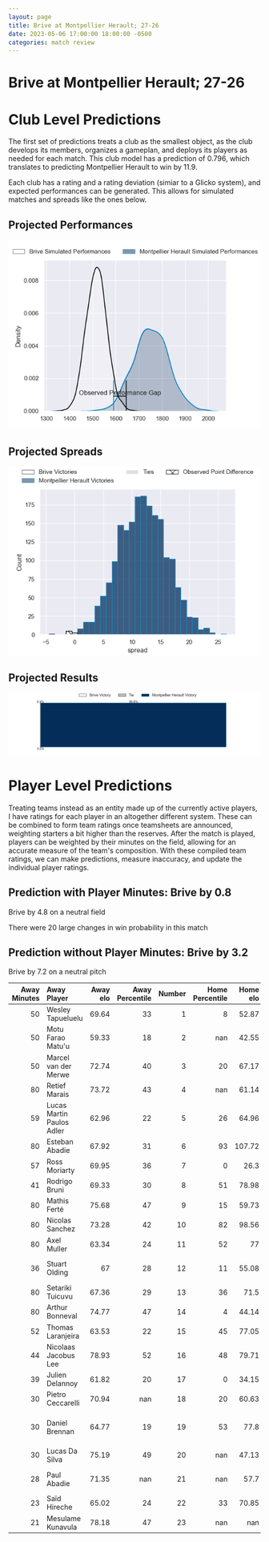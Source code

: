 ```yaml
---  
layout: page  
title: Brive at Montpellier Herault; 27-26  
date: 2023-05-06 17:00:00 18:00:00 -0500  
categories: match review  
---
```

# Brive at Montpellier Herault; 27-26

# Club Level Predictions


The first set of predictions treats a club as the smallest object, as the club develops its members, organizes a gameplan, and deploys its players as needed for each match. This club model has a prediction of 0.796, which translates to predicting Montpellier Herault to win by 11.9.

Each club has a rating and a rating deviation (simiar to a Glicko system), and expected performances can be generated. This allows for simulated matches and spreads like the ones below.
## Projected Performances


![Projected Performances](plots/performances_2023-05-06-MontpellierHerault-Brive.png)
## Projected Spreads


![Projected Spreads](plots/spreads_2023-05-06-MontpellierHerault-Brive.png)
## Projected Results


![Projected Results](plots/resultbar_2023-05-06-MontpellierHerault-Brive.png)
# Player Level Predictions


Treating teams instead as an entity made up of the currently active players, I have ratings for each player in an altogether different system. These can be combined to form team ratings once teamsheets are announced, weighting starters a bit higher than the reserves. After the match is played, players can be weighted by their minutes on the field, allowing for an accurate measure of the team's composition. With these compiled team ratings, we can make predictions, measure inaccuracy, and update the individual player ratings.
## Prediction with Player Minutes: Brive by 0.8


Brive by 4.8 on a neutral field

There were 20 large changes in win probability in this match
## Prediction without Player Minutes: Brive by 3.2


Brive by 7.2 on a neutral pitch



|   Away Minutes | Away Player               |   Away elo |   Away Percentile |   Number |   Home Percentile |   Home elo | Home Player                         |   Home Minutes |
|---------------:|:--------------------------|-----------:|------------------:|---------:|------------------:|-----------:|:------------------------------------|---------------:|
|             50 | Wesley Tapueluelu         |      69.64 |                33 |        1 |                 8 |      52.87 | Enzo Forletta                       |             51 |
|             50 | Motu Farao Matu'u         |      59.33 |                18 |        2 |               nan |      42.55 | Curtis Langdon                      |             47 |
|             50 | Marcel van der Merwe      |      72.74 |                40 |        3 |                20 |      67.17 | Titi Lamositele                     |             45 |
|             80 | Retief Marais             |      73.72 |                43 |        4 |               nan |      61.14 | Florian Verhaeghe                   |             50 |
|             59 | Lucas Martin Paulos Adler |      62.96 |                22 |        5 |                26 |      64.96 | Bastien Chalureau                   |             62 |
|             80 | Esteban Abadie            |      67.92 |                31 |        6 |                93 |     107.72 | Lenni Nouchi                        |             80 |
|             57 | Ross Moriarty             |      69.95 |                36 |        7 |                 0 |      26.3  | Alexandre Bécognée                  |             80 |
|             41 | Rodrigo Bruni             |      69.33 |                30 |        8 |                51 |      78.98 | Zach Mercer                         |             80 |
|             80 | Mathis Ferté              |      75.68 |                47 |        9 |                15 |      59.73 | Léo Coly                            |             39 |
|             80 | Nicolas Sanchez           |      73.28 |                42 |       10 |                82 |      98.56 | Paolo Garbisi                       |             80 |
|             80 | Axel Muller               |      63.34 |                24 |       11 |                52 |      77    | George Bridge                       |             80 |
|             36 | Stuart Olding             |      67    |                28 |       12 |                11 |      55.08 | Jan Lodewyk Serfontein              |             50 |
|             80 | Setariki Tuicuvu          |      67.36 |                29 |       13 |                36 |      71.5  | Thomas Darmon                       |             80 |
|             80 | Arthur Bonneval           |      74.77 |                47 |       14 |                 4 |      44.14 | Julien Tisseron                     |             80 |
|             52 | Thomas Laranjeira         |      63.53 |                22 |       15 |                45 |      77.05 | Anthony Bouthier                    |             80 |
|             44 | Nicolaas Jacobus Lee      |      78.93 |                52 |       16 |                48 |      79.71 | Gela Aprasidze                      |             41 |
|             39 | Julien Delannoy           |      61.82 |                20 |       17 |                 0 |      34.15 | Mohamed Haouas                      |             35 |
|             30 | Pietro Ceccarelli         |      70.94 |               nan |       18 |                20 |      60.63 | Vincent Giudicelli                  |             33 |
|             30 | Daniel Brennan            |      64.77 |                19 |       19 |                53 |      77.8  | Nicolaas Jacobus Janse van Rensburg |             30 |
|             30 | Lucas Da Silva            |      75.19 |                49 |       20 |               nan |      47.13 | Pierre Lucas                        |             30 |
|             28 | Paul Abadie               |      71.35 |               nan |       21 |               nan |      57.7  | Simon-Pierre Chauvac                |             29 |
|             23 | Saïd Hireche              |      65.02 |                24 |       22 |                33 |      70.85 | Tyler Evan Duguid                   |             18 |
|             21 | Mesulame Kunavula         |      78.18 |                47 |       23 |               nan |     nan    | nan                                 |            nan |


